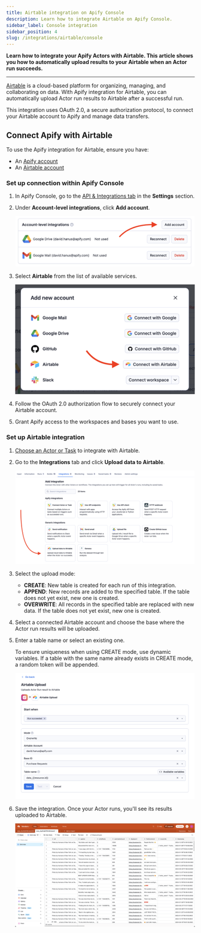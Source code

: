 ```yaml
---
title: Airtable integration on Apify Console
description: Learn how to integrate Airtable on Apify Console.
sidebar_label: Console integration
sidebar_position: 4
slug: /integrations/airtable/console
---
```


**Learn how to integrate your Apify Actors with Airtable. This article shows you how to automatically upload results to your Airtable when an Actor run succeeds.**

---

[Airtable](https://www.airtable.com/)  is a cloud-based platform for organizing, managing, and collaborating on data. With Apify integration for Airtable, you can automatically upload Actor run results to Airtable after a successful run.

This integration uses OAuth 2.0, a secure authorization protocol, to connect your Airtable account to Apify and manage data transfers.

## Connect Apify with Airtable

To use the Apify integration for Airtable, ensure you have:

- An [Apify account](https://console.apify.com/)
- An [Airtable account](https://www.airtable.com/)

### Set up connection within Apify Console

1. In Apify Console, go to the [API & Integrations tab](https://console.apify.com/settings/integrations) in the **Settings** section.
1. Under **Account-level integrations**, click **Add account**.

    ![Add account button in Account-level integrations section of the settings](../../images/airtable/connect-account-1.png)

1. Select **Airtable** from the list of available services.

    ![Connect with Airtable button among other buttons for connection of other available services](../../images/airtable/connect-account-2.png)

1. Follow the OAuth 2.0 authorization flow to securely connect your Airtable account.

1. Grant Apify access to the workspaces and bases you want to use.

### Set up Airtable integration

1. [Choose an Actor or Task](https://console.apify.com/actors) to integrate with Airtable.

1. Go to the **Integrations** tab and click **Upload data to Airtable**.

    ![Airtable integration option among other available integrations](../../images/airtable/set-up-integration-1.png)

1. Select the upload mode:
   - **CREATE**: New table is created for each run of this integration.
   - **APPEND**: New records are added to the specified table. If the table does not yet exist, new one is created.
   - **OVERWRITE**: All records in the specified table are replaced with new data. If the table does not yet exist, new one is created.

1. Select a connected Airtable account and choose the base where the Actor run results will be uploaded.

1. Enter a table name or select an existing one.

   To ensure uniqueness when using CREATE mode, use dynamic variables. If a table with the same name already exists in CREATE mode, a random token will be appended.

    ![Airtable integration configuration form](../../images/airtable/set-up-integration-2.png)

1. Save the integration. Once your Actor runs, you'll see its results uploaded to Airtable.

    ![Airtable table filled with data](../../images/airtable/set-up-integration-3.png)


